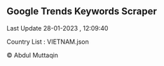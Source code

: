 

## Google Trends Keywords Scraper 
 
Last Update 28-01-2023 , 12:09:40

Country List :
VIETNAM.json



© Abdul Muttaqin 
